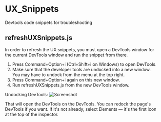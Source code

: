 # UX_Snippets
Devtools code snippets for troubleshooting

## refreshUXSnippets.js
In order to refresh the UX snippets, you must open a DevTools window for the current DevTools window and run the snippet from there.

1. Press Command+Option+i (Ctrl+Shift+i on Windows) to open DevTools.
2. Make sure that the developer tools are undocked into a new window. You may have to undock from the menu at the top right.
3. Press Command+Option+i again on this new window.
4. Run refreshUXSnippets.js from the new DevTools window.

Undocking DevTools:
![Screenshot](https://user-images.githubusercontent.com/22809154/28351516-c9283586-6c93-11e7-8ccb-2505fb6902c6.png)

That will open the DevTools on the DevTools.
You can redock the page's DevTools if you want.
If it's not already, select Elements — it's the first icon at the top of the inspector.
